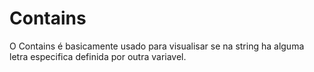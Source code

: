 # Contains 

O Contains é basicamente usado para visualisar se na string ha alguma letra especifica definida por outra variavel.
